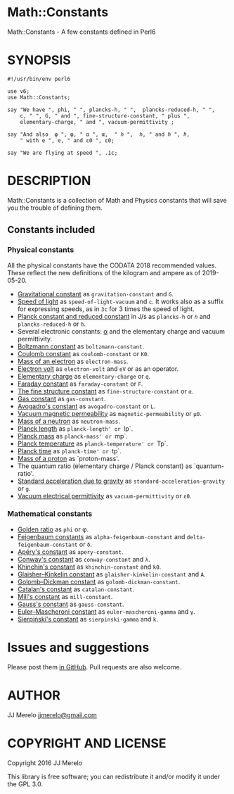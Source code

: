 Math::Constants
====

Math::Constants - A few constants defined in Perl6

SYNOPSIS
========

	#!/usr/bin/env perl6
	
	use v6;
	use Math::Constants;

	say "We have ", phi, " ", plancks-h, " ",  plancks-reduced-h, " ", 
	    c, " ", G, " and ", fine-structure-constant, " plus ",
	    elementary-charge, " and ", vacuum-permittivity ;
		
	say "And also  φ ", φ, " α ", α,  " ℎ ",  ℎ, " and ℏ ", ℏ,
	    " with e ", e, " and ε0 ", ε0;

	say "We are flying at speed ", .1c;

DESCRIPTION
===========

Math::Constants is a collection of Math and Physics constants that
will save you the trouble of defining them.

## Constants included

### Physical constants
All the physical constants have the CODATA 2018 recommended values. These reflect the new definitions of the kilogram and ampere as of 2019-05-20.
* [Gravitational constant](https://en.wikipedia.org/wiki/Gravitational_constant) as `gravitation-constant` and `G`.
* [Speed of light](https://en.wikipedia.org/wiki/Speed_of_light) as `speed-of-light-vacuum` and `c`. It works also as a suffix for expressing speeds, as in `3c` for 3 times the speed of light. 
* [Planck constant and reduced constant](https://en.wikipedia.org/wiki/Planck_constant) in J/s as `plancks-h` or `ℎ` and `plancks-reduced-h` or `ℏ`.
* Several electronic constants: [α](https://en.wikipedia.org/wiki/Fine-structure_constant) and the elementary charge and vacuum permittivity. 
* [Boltzmann constant](https://en.wikipedia.org/wiki/Boltzmann_constant) as `boltzmann-constant`.
* [Coulomb constant](https://en.wikipedia.org/wiki/Coulomb_constant) as `coulomb-constant` or `K0`.
* [Mass of an electron](https://en.wikipedia.org/wiki/Electron) as `electron-mass`.
* [Electron volt](https://en.wikipedia.org/wiki/Electronvolt) as `electron-volt` and `eV` or as an operator.
* [Elementary charge](https://en.wikipedia.org/wiki/Elementary_charge) as `elementary-charge` or `q`.
* [Faraday constant](https://en.wikipedia.org/wiki/Faraday_constant) as `faraday-constant` or `F`.
* [The fine structure constant](https://en.wikipedia.org/wiki/Fine_structure) as `fine-structure-constant` or `α`.
* [Gas constant](https://en.wikipedia.org/wiki/Gas_constant) as `gas-constant`.
* [Avogadro's constant](https://en.wikipedia.org/wiki/Avogadro_constant) as `avogadro-constant` or `L`.
* [Vacuum magnetic permeability](https://en.wikipedia.org/wiki/Vacuum_permeability) as `magnetic-permeability` or `μ0`.
* [Mass of a neutron](https://en.wikipedia.org/wiki/Neutron) as `neutron-mass`.
* [Planck length](https://en.wikipedia.org/wiki/Planck_length) as `planck-length' or `lp`.
* [Planck mass](https://en.wikipedia.org/wiki/Planck_mass) as `planck-mass' or `mp`.
* [Planck temperature](https://en.wikipedia.org/wiki/Planck_temperature) as `planck-temperature' or `Tp`.
* [Planck time](https://en.wikipedia.org/wiki/Planck_time) as `planck-time' or `tp`.
* [Mass of a proton](https://en.wikipedia.org/wiki/Proton) as `proton-mass'.
* The quantum ratio (elementary charge / Planck constant) as `quantum-ratio'.
* [Standard acceleration due to gravity](https://en.wikipedia.org/wiki/Standard_gravity) as `standard-acceleration-gravity` or `g`.
* [Vacuum electrical permittivity](https://en.wikipedia.org/wiki/Vacuum_permittivity) as `vacuum-permittivity` or `ε0`.

### Mathematical constants
* [Golden ratio](https://en.wikipedia.org/wiki/Golden_ratio) as `phi` or φ.
* [Feigenbaum constants](https://en.wikipedia.org/wiki/Feigenbaum_constants) as `alpha-feigenbaum-constant` and `delta-feigenbaum-constant` or `δ`.
* [Apéry's constant](https://en.wikipedia.org/wiki/Ap%C3%A9ry%27s_constant) as `apery-constant`.
* [Conway's constant](https://en.wikipedia.org/wiki/Look-and-say_sequence#Growth_in_length) as `conway-constant` and `λ`.
* [Khinchin's constant](https://en.wikipedia.org/wiki/Khinchin%27s_constant) as `khinchin-constant` and `k0`.
* [Glaisher–Kinkelin constant](https://en.wikipedia.org/wiki/Glaisher%E2%80%93Kinkelin_constant) as `glaisher-kinkelin-constant` and `A`.
* [Golomb–Dickman constant](https://en.wikipedia.org/wiki/Golomb%E2%80%93Dickman_constant) as `golomb-dickman-constant`. 
* [Catalan's constant](https://en.wikipedia.org/wiki/Catalan%27s_constant) as `catalan-constant`. 
* [Mill's constant](https://en.wikipedia.org/wiki/Mills%27_constant) as `mill-constant`. 
* [Gauss's constant](https://en.wikipedia.org/wiki/Gauss%27s_constant) as `gauss-constant`. 
* [Euler–Mascheroni constant](https://en.wikipedia.org/wiki/Euler%E2%80%93Mascheroni_constant) as `euler-mascheroni-gamma` and `γ`. 
* [Sierpiński's constant](https://en.wikipedia.org/wiki/Sierpi%C5%84ski%27s_constant) as `sierpinski-gamma` and `k`. 

Issues and suggestions
======================

Please post them [in GitHub](https://github.com/JJ/p6-math-constants/issues). Pull requests are also welcome.

AUTHOR
======

JJ Merelo <jjmerelo@gmail.com>

COPYRIGHT AND LICENSE
=====================

Copyright 2016 JJ Merelo

This library is free software; you can redistribute it and/or modify
it under the GPL 3.0.


